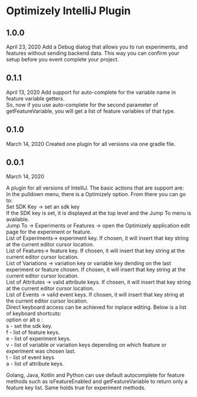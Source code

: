 # Optimizely IntelliJ Plugin

## 1.0.0
April 23, 2020
Add a Debug dialog that allows you to run experiments, and features without sending backend data.  This way you can confirm your setup before you event complete your project.

## 0.1.1
April 13, 2020
Add support for auto-complete for the variable name in feature variable getters.  
So, now if you use auto-complete for the second parameter of getFeatureVariable, you will get a list of feature variables 
of that type.

## 0.1.0
March 14, 2020
Created one plugin for all versions via one gradle file.

## 0.0.1
March 14, 2020

A plugin for all versions of IntelliJ.  The basic actions that are support are:<br/>
In the pulldown menu, there is a Optimizely option.  From there you can go to:<br/>
Set SDK Key -> set an sdk key<br/>
If the SDK key is set, it is displayed at the top level and the Jump To menu is available.<br/>
Jump To -> Experiments or Features -> open the Optimizely application edit page for the experiment or feature.<br/>
List of Experiments-> experiment key. If chosen, it will insert that key string at the current editor cursor location.  
List of Features-> feature key. If chosen, it will insert that key string at the current editor cursor location.  
List of Variations -> variation key or variable key dending on the last experiment or feature chosen. If chosen, it will insert that key string at the current editor cursor location.<br/> 
List of Attritutes -> valid attribute keys. If chosen, it will insert that key string at the current editor cursor location.<br/>
List of Events -> valid event keys. If chosen, it will insert that key string at the current editor cursor location.<br/>
Direct keyboard access can be achieved for inplace editing.  Below is a list of keyboard shortcuts:<br/>
option or alt o :<br/>
s - set the sdk key.<br/>
f - list of feature keys.<br/>
e - list of experiment keys.<br/>
v - list of variable or variation keys depending on which feature or experiment was chosen last.<br/>
t - list of event keys<br/>
a - list of attribute keys.<br/>

Golang, Java, Kotlin and Python can use default autocomplete for feature methods such as isFeatureEnabled and getFeatureVariable to return only a feature key list. Same holds true for experiment methods. 
